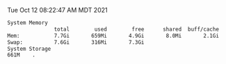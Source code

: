 Tue Oct 12 08:22:47 AM MDT 2021
```bash
System Memory
               total        used        free      shared  buff/cache   available
Mem:           7.7Gi       659Mi       4.9Gi       8.0Mi       2.1Gi       6.6Gi
Swap:          7.6Gi       316Mi       7.3Gi
System Storage
661M	.
```

